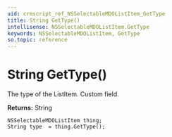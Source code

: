 ```yaml
---
uid: crmscript_ref_NSSelectableMDOListItem_GetType
title: String GetType()
intellisense: NSSelectableMDOListItem.GetType
keywords: NSSelectableMDOListItem, GetType
so.topic: reference
---
```


# String GetType()

The type of the ListItem. Custom field.

**Returns:** String

```crmscript
NSSelectableMDOListItem thing;
String type  = thing.GetType();
```

